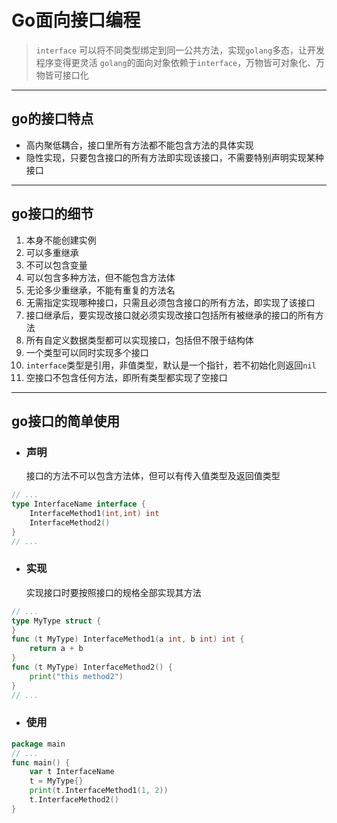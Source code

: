 # Go面向接口编程
> `interface` 可以将不同类型绑定到同一公共方法，实现`golang`多态，让开发程序变得更灵活
> `golang`的面向对象依赖于`interface`，万物皆可对象化、万物皆可接口化
---
## go的接口特点
- 高内聚低耦合，接口里所有方法都不能包含方法的具体实现
- 隐性实现，只要包含接口的所有方法即实现该接口，不需要特别声明实现某种接口
---

## go接口的细节
1. 本身不能创建实例
2. 可以多重继承
3. 不可以包含变量
4. 可以包含多种方法，但不能包含方法体
5. 无论多少重继承，不能有重复的方法名
6. 无需指定实现哪种接口，只需且必须包含接口的所有方法，即实现了该接口
7. 接口继承后，要实现改接口就必须实现改接口包括所有被继承的接口的所有方法
8. 所有自定义数据类型都可以实现接口，包括但不限于结构体
9. 一个类型可以同时实现多个接口
10. `interface`类型是引用，非值类型，默认是一个指针，若不初始化则返回`nil`
11. 空接口不包含任何方法，即所有类型都实现了空接口
---
## go接口的简单使用
- ### 声明  

	接口的方法不可以包含方法体，但可以有传入值类型及返回值类型  

```go
// ...
type InterfaceName interface {
	InterfaceMethod1(int,int) int
	InterfaceMethod2()
}
// ...
```
- ### 实现    

	实现接口时要按照接口的规格全部实现其方法 

```go
// ...
type MyType struct {
}
func (t MyType) InterfaceMethod1(a int, b int) int {
	return a + b
}
func (t MyType) InterfaceMethod2() {
	print("this method2")
}
// ...
```
- ### 使用  

```go
package main
// ...
func main() {
	var t InterfaceName
	t = MyType{}
	print(t.InterfaceMethod1(1, 2))
	t.InterfaceMethod2()
}
```
